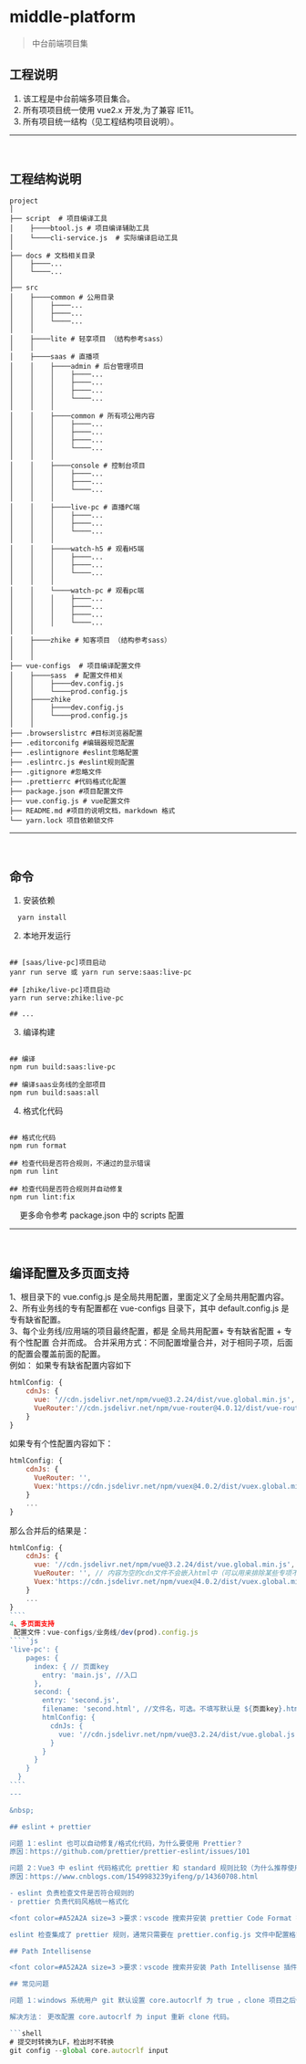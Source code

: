 # middle-platform

> 中台前端项目集

## 工程说明

1. 该工程是中台前端多项目集合。
2. 所有项项目统一使用 vue2.x 开发,为了兼容 IE11。
3. 所有项目统一结构（见工程结构项目说明）。

---

&nbsp;

## 工程结构说明

```
project
│
├── script  # 项目编译工具
│    ├────btool.js # 项目编译辅助工具
│    └────cli-service.js  # 实际编译启动工具
│
├── docs # 文档相关目录
│    ├────...
│    └────...
│
├── src
│    ├────common # 公用目录
│    │    ├────...
│    │    ├────...
│    │    └────...
│    │
│    ├────lite # 轻享项目 （结构参考sass）
│    │
│    ├────saas # 直播项
│    │    ├────admin # 后台管理项目
│    │    │    ├────...
│    │    │    ├────...
│    │    │    ├────...
│    │    │    └────...
│    │    │
│    │    ├────common # 所有项公用内容
│    │    │    ├────...
│    │    │    ├────...
│    │    │    ├────...
│    │    │    └────...
│    │    │
│    │    ├────console # 控制台项目
│    │    │    ├────...
│    │    │    ├────...
│    │    │    └────...
│    │    │
│    │    ├────live-pc # 直播PC端
│    │    │    ├────...
│    │    │    ├────...
│    │    │    └────...
│    │    │
│    │    ├────watch-h5 # 观看H5端
│    │    │    ├────...
│    │    │    ├────...
│    │    │    └────...
│    │    │
│    │    └────watch-pc # 观看pc端
│    │    │    ├────...
│    │    │    ├────...
│    │    │    ├────...
│    │    │    └────...
│    │
│    ├────zhike # 知客项目 （结构参考sass）
│    │
│    │
├── vue-configs  # 项目编译配置文件
│    ├────sass  # 配置文件相关
│    │    ├────dev.config.js
│    │    └────prod.config.js
│    ├────zhike
│    │    ├────dev.config.js
│    │    └────prod.config.js
│    │
├── .browserslistrc #目标浏览器配置
├── .editorconifg #编辑器规范配置
├── .eslintignore #eslint忽略配置
├── .eslintrc.js #eslint规则配置
├── .gitignore #忽略文件
├── .prettierrc #代码格式化配置
├── package.json #项目配置文件
├── vue.config.js # vue配置文件
├── README.md #项目的说明文档，markdown 格式
└── yarn.lock 项目依赖锁文件

```

---

&nbsp;

## 命令

1. 安装依赖

```shell
  yarn install
```

2. 本地开发运行

```shell

## [saas/live-pc]项目启动
yanr run serve 或 yarn run serve:saas:live-pc

## [zhike/live-pc]项目启动
yarn run serve:zhike:live-pc

## ...

```

3. 编译构建

```shell

## 编译
npm run build:saas:live-pc

## 编译saas业务线的全部项目
npm run build:saas:all

```

4. 格式化代码

```shell

## 格式化代码
npm run format

## 检查代码是否符合规则，不通过的显示错误
npm run lint

## 检查代码是否符合规则并自动修复
npm run lint:fix
```

&emsp; 更多命令参考 package.json 中的 scripts 配置

---

&nbsp;

## 编译配置及多页面支持

1、根目录下的 vue.config.js 是全局共用配置，里面定义了全局共用配置内容。  
2、所有业务线的专有配置都在 vue-configs 目录下，其中 default.config.js 是专有缺省配置。  
3、每个业务线/应用端的项目最终配置，都是 全局共用配置+ 专有缺省配置 + 专有个性配置 合并而成。
合并采用方式：不同配置增量合并，对于相同子项，后面的配置会覆盖前面的配置。  
例如：
如果专有缺省配置内容如下

```js
htmlConfig: {
    cdnJs: {
      vue: '//cdn.jsdelivr.net/npm/vue@3.2.24/dist/vue.global.min.js',
      VueRouter:'//cdn.jsdelivr.net/npm/vue-router@4.0.12/dist/vue-router.global.min.js'
    }
}
```

如果专有个性配置内容如下：

```js
htmlConfig: {
    cdnJs: {
      VueRouter: '',
      Vuex:'https://cdn.jsdelivr.net/npm/vuex@4.0.2/dist/vuex.global.min.js'
    }
    ...
}
```

那么合并后的结果是：

``````js
htmlConfig: {
    cdnJs: {
      vue: '//cdn.jsdelivr.net/npm/vue@3.2.24/dist/vue.global.min.js',
      VueRouter: '', // 内容为空的cdn文件不会嵌入html中（可以用来排除某些专项不需要的缺省cdn文件）
      Vuex:'https://cdn.jsdelivr.net/npm/vuex@4.0.2/dist/vuex.global.min.js'
    }
    ...
}
````
4、多页面支持
 配置文件：vue-configs/业务线/dev(prod).config.js
`````js
'live-pc': {
    pages: {
      index: { // 页面key
        entry: 'main.js', //入口
      },
      second: {
        entry: 'second.js',
        filename: 'second.html', //文件名，可选。不填写默认是 ${页面key}.html
        htmlConfig: {
          cdnJs: {
            vue: '//cdn.jsdelivr.net/npm/vue@3.2.24/dist/vue.global.js'
          }
        }
      }
    }
  }
````
---

&nbsp;

## eslint + prettier

问题 1：eslint 也可以自动修复/格式化代码，为什么要使用 Prettier？
原因：https://github.com/prettier/prettier-eslint/issues/101

问题 2：Vue3 中 eslint 代码格式化 prettier 和 standard 规则比较（为什么推荐使用 prettier）
原因：https://www.cnblogs.com/1549983239yifeng/p/14360708.html

- eslint 负责检查文件是否符合规则的
- prettier 负责代码风格统一格式化

<font color=#A52A2A size=3 >要求：vscode 搜索并安装 prettier Code Format 插件。</font>

eslint 检查集成了 prettier 规则，通常只需要在 prettier.config.js 文件中配置格式化规则即可。

## Path Intellisense

<font color=#A52A2A size=3 >要求：vscode 搜索并安装 Path Intellisense 插件，用于处理使用别名后可以路径提示问题。</font>

## 常见问题

问题 1：windows 系统用户 git 默认设置 core.autocrlf 为 true ，clone 项目之后代码会因为自动转 crlf 导致 eslint 报错。

解决方法： 更改配置 core.autocrlf 为 input 重新 clone 代码。

```shell
# 提交时转换为LF，检出时不转换
git config --global core.autocrlf input
``````
